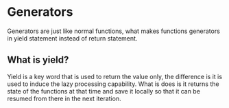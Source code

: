 # Generators

Generators are just like normal functions, what makes functions generators in yield statement instead of return statement. 

## What is yield?

Yield is a key word that is used to return the value only, the difference is it is used to induce the lazy processing capability. What is does is it returns the state of the functions at that time and save it locally so that it can be resumed from there in the next iteration.  
